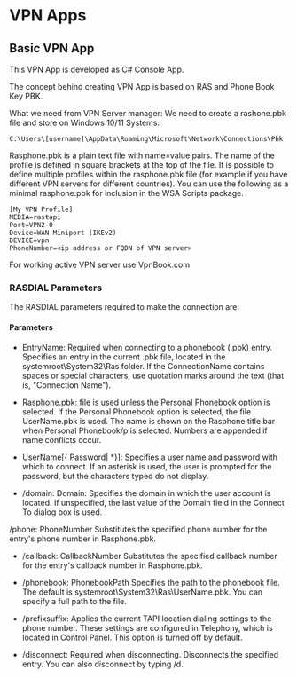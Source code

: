 # VPN Apps

## Basic VPN App

This VPN App is developed as C# Console App.

The concept behind creating VPN App is based on RAS and Phone Book Key PBK.

What we need from VPN Server manager:
We need to create a rashone.pbk file and store on Windows 10/11 Systems:

``` Folder Path
C:\Users\[username]\AppData\Roaming\Microsoft\Network\Connections\Pbk
```

Rasphone.pbk is a plain text file with name=value pairs. The name of the profile is defined in square brackets at the top of the file. It is possible to define multiple profiles within the rasphone.pbk file (for example if you have different VPN servers for different countries). You can use the following as a minimal rasphone.pbk for inclusion in the WSA Scripts package.

``` PBK File Structure
[My VPN Profile]
MEDIA=rastapi
Port=VPN2-0
Device=WAN Miniport (IKEv2)
DEVICE=vpn
PhoneNumber=<ip address or FQDN of VPN server>
```

For working active VPN server use VpnBook.com

### RASDIAL Parameters

The RASDIAL parameters required to make the connection are:

#### Parameters

- EntryName: Required when connecting to a phonebook (.pbk) entry. Specifies an entry in the current .pbk file, located in the systemroot\System32\Ras folder. If the ConnectionName contains spaces or special characters, use quotation marks around the text (that is, "Connection Name").

- Rasphone.pbk: file is used unless the Personal Phonebook option is selected. If the Personal Phonebook option is selected, the file UserName.pbk is used. The name is shown on the Rasphone title bar when Personal Phonebook/p is selected. Numbers are appended if name conflicts occur.

- UserName[{ Password| *}]: Specifies a user name and password with which to connect. If an asterisk is used, the user is prompted for the password, but the characters typed do not display.

- /domain: Domain: Specifies the domain in which the user account is located. If unspecified, the last value of the Domain field in the Connect To dialog box is used.

 /phone: PhoneNumber
Substitutes the specified phone number for the entry's phone number in Rasphone.pbk.

- /callback: CallbackNumber Substitutes the specified callback number for the entry's callback number in Rasphone.pbk.

- /phonebook: PhonebookPath Specifies the path to the phonebook file. The default is systemroot\System32\Ras\UserName.pbk. You can specify a full path to the file.

- /prefixsuffix: Applies the current TAPI location dialing settings to the phone number. These settings are configured in Telephony, which is located in Control Panel. This option is turned off by default.

- /disconnect: Required when disconnecting. Disconnects the specified entry. You can also disconnect by typing /d.
